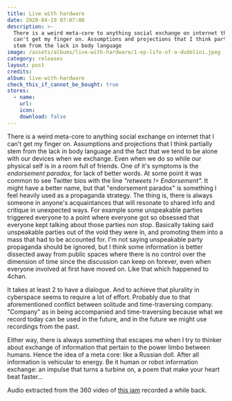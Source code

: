 ```yaml
---
title: Live with hardware
date: 2020-04-19 07:07:00
description: >-
  There is a weird meta-core to anything social exchange on internet that I
  can't get my finger on. Assumptions and projections that I think partially
  stem from the lack in body language
image: /assets/albums/live-with-hardware/1-ep-life-of-a-dudelini.jpeg
category: releases
layout: post
credits:
album: live-with-hardware
check_this_if_cannot_be_bought: true
stores:
  - name:
    url:
    icon:
    download: false
---
```


There is a weird meta-core to anything social exchange on internet that I can't get my finger on. Assumptions and projections that I think partially stem from the lack in body language and the fact that we tend to be alone with our devices when we exchange. Even when we do so while our physical self is in a room full of friends. One of it's symptoms is the *endorsement paradox,* for lack of better words. At some point it was common to see Twitter bios with the line *"retweets \!= Endorsement".* It might have a better name, but that "endorsement paradox" is something I feel heavily used as a propaganda strategy. The thing is, there is always someone in anyone's acquaintances that will resonate to shared info and critique in unexpected ways. For example some unspeakable parties triggered everyone to a point where everyone got so obsessed that everyone kept talking about those parties non stop. Basically taking said unspeakable parties out of the void they were in, and promoting them into a mass that had to be accounted for. I'm not saying unspeakable party propaganda should be ignored, but I think some information is better dissected away from public spaces where there is no control over the dimension of time since the discussion can keep on forever, even when everyone involved at first have moved on. Like that which happened to 4chan.

It takes at least 2 to have a dialogue. And to achieve that plurality in cyberspace seems to require a lot of effort. Probably due to that aforementioned conflict between solitude and time-traversing company. "Company" as in being accompanied and time-traversing because what we record today can be used in the future, and in the future we might use recordings from the past.

Either way, there is always something that escapes me when I try to thinker about exchange of information that pertain to the power limbo between humans. Hence the idea of a meta core: like a Russian doll. After all information is vehicular to energy. Be it human or robot information exchange: an impulse that turns a turbine on, a poem that make your heart beat faster…

Audio extracted from the 360 video of [this jam](/hw-jam/) recorded a while back.